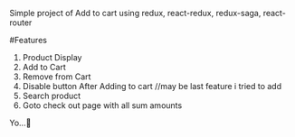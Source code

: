 Simple project of Add to cart using redux, react-redux, redux-saga, react-router

#Features
1. Product Display
2. Add to Cart
3. Remove from Cart
4. Disable button After Adding to cart //may be last feature i tried to add
5. Search product
6. Goto check out page with all sum amounts

Yo...🤟